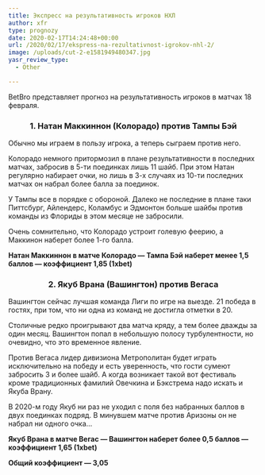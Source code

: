 ```yaml
---
title: Экспресс на результативность игроков НХЛ
author: xfr
type: prognozy
date: 2020-02-17T14:24:48+00:00
url: /2020/02/17/ekspress-na-rezultativnost-igrokov-nhl-2/
image: /uploads/cut-2-e1581949480347.jpg
yasr_review_type:
  - Other

---
```

BetBro представляет прогноз на результативность игроков в матчах 18 февраля.

<h3 style="text-align: center">
  <strong>1. Натан Маккиннон (Колорадо) против Тампы Бэй</strong>
</h3>

Обычно мы играем в пользу игрока, а теперь сыграем против него.

Колорадо немного притормозил в плане результативности в последних матчах, забросив в 5-ти поединках лишь 11 шайб. При этом Натан регулярно набирает очки, но лишь в 3-х случаях из 10-ти последних матчах он набрал более балла за поединок.

У Тампы все в порядке с обороной. Далеко не последние в плане таки Питтсбург, Айлендерс, Коламбус и Эдмонтон больше шайбы против команды из Флориды в этом месяце не забросили.

Очень сомнительно, что Колорадо устроит голевую феерию, а Маккинон наберет более 1-го балла.

**Натан Маккиннон в матче Колорадо &#8212; Тампа Бэй наберет менее 1,5 баллов — коэффициент 1,85 (1xbet)**

<h3 style="text-align: center">
  <strong>2. Якуб Врана (Вашингтон) против Вегаса</strong>
</h3>

Вашингтон сейчас лучшая команда Лиги по игре на выезде. 21 победа в гостях, при том, что ни одна из команд не достигла отметки в 20.

Столичные редко проигрывают два матча кряду, а тем более дважды за один месяц. Вашингтон попал в небольшую полосу турбулентности, но очевидно, что это временное явление.

Против Вегаса лидер дивизиона Метрополитан будет играть исключительно на победу и есть уверенность, что гости сумеют забросить 3 и более шайб. А когда возникает такой вот фестиваль кроме традиционных фамилий Овечкина и Бэкстрема надо искать и Якуба Врану.

В 2020-м году Якуб ни раз не уходил с поля без набранных баллов в двух поединках подряд. В минувшем матче против Аризоны он не набрал ни одного очка&#8230;

**Якуб Врана в матче Вегас &#8212; Вашингтон наберет более 0,5 баллов &#8212; коэффициент 1,65 (1xbet)**

**Общий коэффициент &#8212; 3,05**